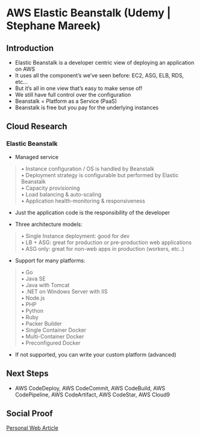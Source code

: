 
# AWS Elastic Beanstalk (Udemy | Stephane Mareek)

## Introduction
- Elastic Beanstalk is a developer centric view of deploying 
an application on AWS
- It uses all the component’s we’ve seen before:
EC2, ASG, ELB, RDS, etc… 
- But it’s all in one view that’s easy to make sense of! 
- We still have full control over the configuration 
- Beanstalk = Platform as a Service (PaaS) 
- Beanstalk is free but you pay for the underlying instances


## Cloud Research

### Elastic Beanstalk 
- Managed service 
>• Instance configuration / OS is handled by Beanstalk 
<br>• Deployment strategy is configurable but performed by Elastic Beanstalk 
<br>• Capacity provisioning 
<br>• Load balancing & auto-scaling 
<br>• Application health-monitoring & responsiveness 

- Just the application code is the responsibility of the developer 

- Three architecture models: 
>• Single Instance deployment: good for dev 
<br>• LB + ASG: great for production or pre-production web applications 
<br>• ASG only: great for non-web apps in production (workers, etc..)


- Support for many platforms:
>• Go
<br>• Java SE
<br>• Java with Tomcat
<br>• .NET on Windows Server with IIS
<br>• Node.js
<br>• PHP
<br>• Python
<br>• Ruby
<br>• Packer Builder
<br>• Single Container Docker
<br>• Multi-Container Docker
<br>• Preconfigured Docker
- If not supported, you can write 
your custom platform (advanced)

## Next Steps

- AWS CodeDeploy, AWS CodeCommit, AWS CodeBuild, AWS CodePipeline, AWS CodeArtifact, AWS CodeStar, AWS Cloud9

## Social Proof

[Personal Web Article](https://afifurrohman-id.github.io/article/100DaysOfCloud/cloud.html)
